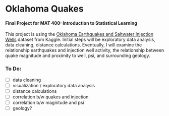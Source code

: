 # Oklahoma Quakes

#### Final Project for MAT 400: Introduction to Statistical Learning

This project is using the  [Oklahoma Earthquakes and Saltwater Injection Wells](https://www.kaggle.com/ksuchris2000/oklahoma-earthquakes-and-saltwater-injection-wells#InjectionWells.csv) dataset from Kaggle. Initial steps will be exploratory data analysis, data cleaning, distance calculations. Eventually, I will examine the relationship earthquakes and injection well activity, the relationship between quake magnitude and proximity to well, psi, and surrounding geology.


### To Do:
- [ ] data cleaning  
- [ ] visualization / exploratory data analysis
- [ ] distance calculations
- [ ] correlation b/w quakes and injection
- [ ] correlation b/w magnitude and psi
- [ ] geology?
